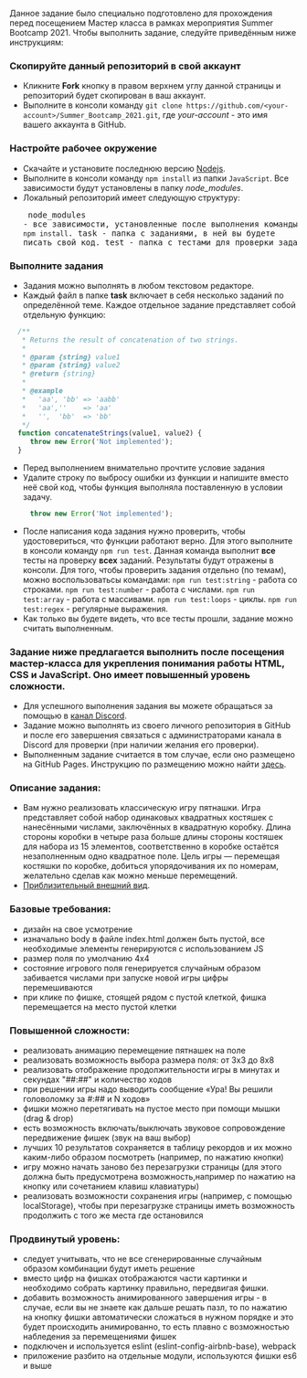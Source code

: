 Данное задание было специально подготовлено для прохождения перед посещением Мастер класса в рамках мероприятия Summer Bootcamp 2021.
Чтобы выполнить задание, следуйте приведённым ниже инструкциям:

### Скопируйте данный репозиторий в свой аккаунт
* Кликните **Fork** кнопку в правом верхнем углу данной страницы и репозиторий будет скопирован в ваш аккаунт.
* Выполните в консоли команду `git clone https://github.com/<your-account>/Summer_Bootcamp_2021.git`, где *your-account* - это имя вашего аккаунта в GitHub.

### Настройте рабочее окружение
* Скачайте и установите последнюю версию [Nodejs](https://nodejs.org/en/download/stable/).
* Выполните в консоли команду `npm install` из папки `JavaScript`. Все зависимости будут установлены в папку *node_modules*.
* Локальный репозиторий имеет следующую структуру: <pre>
    node_modules - все зависимости, установленные после выполнения команды `npm install`.
    task - папка с заданиями, в ней вы будете писать свой код.
    test - папка с тестами для проверки заданий.
</pre>

### Выполните задания
* Задания можно выполнять в любом текстовом редакторе.
* Каждый файл в папке **task** включает в себя несколько заданий по определённой теме. Каждое отдельное задание представляет собой отдельную функцию:
```javascript
  /**
   * Returns the result of concatenation of two strings.
   *
   * @param {string} value1
   * @param {string} value2
   * @return {string}
   *
   * @example
   *   'aa', 'bb' => 'aabb'
   *   'aa',''    => 'aa'
   *   '',  'bb'  => 'bb'
   */
  function concatenateStrings(value1, value2) {
     throw new Error('Not implemented');
  }
```
* Перед выполнением внимательно прочтите условие задания
* Удалите строку по выбросу ошибки из функции и напишите вместо неё свой код, чтобы функция выполняла поставленную в условии задачу.
```javascript
     throw new Error('Not implemented');
```
* После написания кода задания нужно проверить, чтобы удостовериться, что функции работают верно. Для этого выполните в консоли команду `npm run test`.
Данная команда выполнит **все** тесты на проверку **всех** заданий. Результаты будут отражены в консоли.
Для того, чтобы проверить задания отдельно (по темам), можно воспользоватьсы командами:
`npm run test:string` - работа со строками.
`npm run test:number` - работа с числами.
`npm run test:array` - работа с массивами.
`npm run test:loops` - циклы.
`npm run test:regex` - регулярные выражения.
* Как только вы будете видеть, что все тесты прошли, задание можно считать выполненным.

### Задание ниже предлагается выполнить после посещения мастер-класса для укрепления понимания работы HTML, CSS и JavaScript. Оно имеет повышенный уровень сложности.
* Для успешного выполнения задания вы можете обращаться за помощью в [канал Discord](https://discord.com/channels/785470044498165772/847051355561394198).
* Задание можно выполнять из своего личного репозитория в GitHub и после его завершения связаться с администраторами канала в Discord для проверки (при наличии желания его проверки).
* Выполненным задание считается в том случае, если оно размещено на GitHub Pages. Инструкцию по размещению можно найти [здесь](https://www.codecademy.com/articles/f1-u3-github-pages#:~:text=In%20GitHub%2C%20navigate%20to%20your,branch%20and%20then%20click%20Save.).

### Описание задания:
* Вам нужно реализовать классическую игру пятнашки. Игра представляет собой набор одинаковых квадратных костяшек с нанесёнными числами, заключённых в квадратную коробку. Длина стороны коробки в четыре раза больше длины стороны костяшек для набора из 15 элементов, соответственно в коробке остаётся незаполненным одно квадратное поле. Цель игры — перемещая костяшки по коробке, добиться упорядочивания их по номерам, желательно сделав как можно меньше перемещений.
* [Приблизительный внешний вид](https://xmelsky-gem-puzzle.netlify.app/).

### Базовые требования:
* дизайн на свое усмотрение
* изначально body в файле index.html должен быть пустой, все необходимые элементы генерируются с использованием JS
* размер поля по умолчанию 4х4
* состояние игрового поля генерируется случайным образом забивается числами при запуске новой игры цифры перемешиваются 
* при клике по фишке, стоящей рядом с пустой клеткой, фишка перемещается на место пустой клетки

### Повышенной сложности:
* реализовать анимацию перемещение пятнашек на поле
* реализовать возможность выбора размера поля: от 3х3 до 8х8
* реализовать отображение продолжительности игры в минутах и секундах "##:##" и количество ходов
* при решении игры надо выводить сообщение «Ура! Вы решили головоломку за #:## и N ходов»
* фишки можно перетягивать на пустое место при помощи мышки (drag & drop)
* есть возможность включать/выключать звуковое сопровождение передвижение фишек (звук на ваш выбор)
* лучших 10 результатов сохраняется в таблицу рекордов и их можно каким-либо образом посмотреть (например, по нажатию кнопки)
* игру можно начать заново без перезагрузки страницы (для этого должна быть предусмотрена возможность,например по нажатию на кнопку или сочетанием клавиш клавиатуры)
* реализовать возможности сохранения игры (например, с помощью localStorage), чтобы при перезагрузке страницы иметь возможность продолжить с того же места где остановился

### Продвинутый уровень:
* следует учитывать, что не все сгенерированные случайным образом комбинации будут иметь решение
* вместо цифр на фишках отображаются части картинки и необходимо собрать картинку правильно, передвигая фишки.
* добавить возможность анимированного завершения игры - в случае, если вы не знаете как дальше решать пазл, то по нажатию на кнопку фишки автоматически сложаться в нужном порядке и это будет происходить анимированно, то есть плавно с возможностью набледения за перемещениями фишек
* подключен и используется eslint (eslint-config-airbnb-base), webpack
* приложение разбито на отдельные модули, используются фишки es6 и выше
